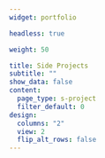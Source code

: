 ```yaml
---
widget: portfolio

headless: true

weight: 50

title: Side Projects
subtitle: ""
show_data: false
content:
  page_type: s-project
  filter_default: 0
design:
  columns: "2"
  view: 2
  flip_alt_rows: false
---
```

